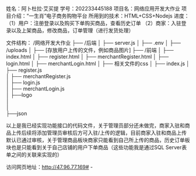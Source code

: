 姓名：阿卜杜拉·艾买提
学号：202233445188
项目名：网络应用开发大作业
项目介绍：“一生肖”电子商务购物平台
所用到的技术：HTML+CSS+Nodejs
进度：
（1）用户：注册登录以及购买下单购买商品，查看历史订单
（2）商家：入驻登录以及上架商品，修改商品，订单管理（进行发货处理）

文件结构：
/网络开发大作业
├── /后端
│   ├── server.js
│   ├── .env
│   ├── /uploads
│       ├── [存放用户上传的文件，例如商品图片]
├── /前端
│   ├── index.html
│   ├── register.html
│   ├── merchantRegister.html
│   ├── login.html
│   ├── merchantLogin.html
│   ├── 相关文件的css
│   ├── index.js 
│   ├── register.js   
│   ├── merchantRegister.js    
│   ├── login.js    
│   ├── merchantLogin.js    
│   ├──logo   
│   
│   
├──json

以上是我已经实现功能接口的代码文件，关于管理员部分还未做完，商家入驻和商品上传后续将添加管理员审核后方可入驻/上传的逻辑，目前商家入驻和商品上传默认已通过审核，关于管理商品板块商家只能看到自己所上传的商品，历史订单板块也是只能看到关于自己店铺的用户下单商品（这些功能我是通过SQL Server表单之间的关联来实现的）

访问网页地址：http://47.96.77.169# -
